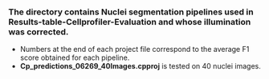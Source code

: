 ### The directory contains Nuclei segmentation pipelines used in Results-table-Cellprofiler-Evaluation and whose illumination was corrected.
- Numbers at the end of each project file correspond to the average F1 score obtained for each pipeline.
- **Cp_predictions_06269_40Images.cpproj** is tested on 40 nuclei images.
